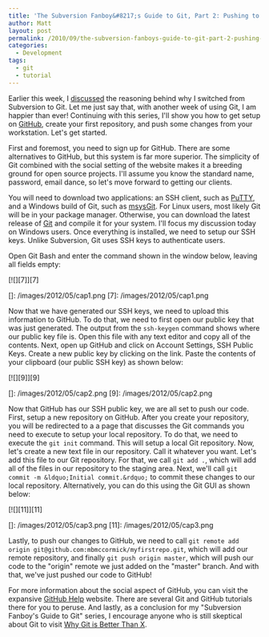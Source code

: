 ```yaml
---
title: 'The Subversion Fanboy&#8217;s Guide to Git, Part 2: Pushing to GitHub'
author: Matt
layout: post
permalink: /2010/09/the-subversion-fanboys-guide-to-git-part-2-pushing-to-github/
categories:
  - Development
tags:
  - git
  - tutorial
---
```


Earlier this week, I [discussed][1] the reasoning behind why I switched from Subversion to Git. Let me just say that, with another week of using Git, I am happier than ever! Continuing with this series, I'll show you how to get setup on [GitHub][2], create your first repository, and push some changes from your workstation. Let's get started.

 [1]: http://mbmccormick.com/2010/08/the-subversion-fanboys-guide-to-git-part-1-why-git-is-better/
 [2]: http://github.com

First and foremost, you need to sign up for GitHub. There are some alternatives to GitHub, but this system is far more superior. The simplicity of Git combined with the social setting of the website makes it a breeding ground for open source projects. I'll assume you know the standard name, password, email dance, so let's move forward to getting our clients.

You will need to download two applications: an SSH client, such as [PuTTY][3], and a Windows build of Git, such as [msysGit][4]. For Linux users, most likely Git will be in your package manager. Otherwise, you can download the latest release of [Git][5] and compile it for your system. I'll focus my discussion today on Windows users. Once everything is installed, we need to setup our SSH keys. Unlike Subversion, Git uses SSH keys to authenticate users.

 [3]: http://www.chiark.greenend.org.uk/~sgtatham/putty/
 [4]: http://code.google.com/p/msysgit/
 [5]: http://git-scm.com/

Open Git Bash and enter the command shown in the window below, leaving all fields empty:

[![][7]][7]

 []: /images/2012/05/cap1.png
 [7]: /images/2012/05/cap1.png

Now that we have generated our SSH keys, we need to upload this information to GitHub. To do that, we need to first open our public key that was just generated. The output from the `ssh-keygen` command shows where our public key file is. Open this file with any text editor and copy all of the contents. Next, open up GitHub and click on Account Settings, SSH Public Keys. Create a new public key by clicking on the link. Paste the contents of your clipboard (our public SSH key) as shown below:

[![][9]][9]

 []: /images/2012/05/cap2.png
 [9]: /images/2012/05/cap2.png

Now that GitHub has our SSH public key, we are all set to push our code. First, setup a new repository on GitHub. After you create your repository, you will be redirected to a a page that discusses the Git commands you need to execute to setup your local repository. To do that, we need to execute the `git init` command. This will setup a local Git repository. Now, let's create a new text file in our repository. Call it whatever you want. Let's add this file to our Git repository. For that, we call `git add .`, which will add all of the files in our repository to the staging area. Next, we'll call `git commit -m &ldquo;Initial commit.&rdquo;` to commit these changes to our local repository. Alternatively, you can do this using the Git GUI as shown below:

[![][11]][11]

 []: /images/2012/05/cap3.png
 [11]: /images/2012/05/cap3.png

Lastly, to push our changes to GitHub, we need to call `git remote add origin git@github.com:mbmccormick/myfirstrepo.git`, which will add our remote repository, and finally `git push origin master`, which will push our code to the "origin" remote we just added on the "master" branch. And with that, we've just pushed our code to GitHub!

For more information about the social aspect of GitHub, you can visit the expansive [GitHub Help][12] website. There are several Git and GitHub tutorials there for you to peruse. And lastly, as a conclusion for my "Subversion Fanboy's Guide to Git" series, I encourage anyone who is still skeptical about Git to visit [Why Git is Better Than X][13].

 [12]: http://help.github.com/
 [13]: http://whygitisbetterthanx.com/